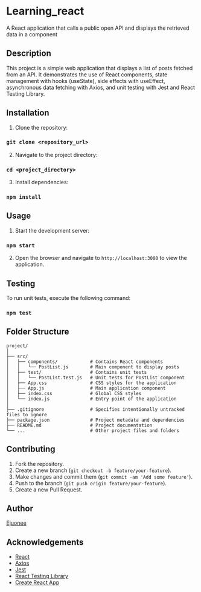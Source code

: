 # Learning_react
A React application that calls a public open API and displays the retrieved data in a component


## Description 

This project is a simple web application that displays a list of posts fetched from an API. It demonstrates the use of React components, state management with hooks (useState), side effects with useEffect, asynchronous data fetching with Axios, and unit testing with Jest and React Testing Library.


## Installation

1. Clone the repository:

### `git clone <repository_url> `

2. Navigate to the project directory:

### `cd <project_directory> `

3. Install dependencies:

### `npm install`



## Usage

1. Start the development server:

### `npm start`

2. Open the browser and navigate to `http://localhost:3000` to view the application.


## Testing

To run unit tests, execute the following command:

### `npm test`



## Folder Structure

```
project/
│
├── src/
│   ├── components/            # Contains React components
│   │   └── PostList.js        # Main component to display posts
│   ├── test/                  # Contains unit tests
│   │   └── PostList.test.js   # Unit tests for PostList component
│   ├── App.css                # CSS styles for the application
│   ├── App.js                 # Main application component
│   ├── index.css              # Global CSS styles
│   └── index.js               # Entry point of the application
│
├── .gitignore                 # Specifies intentionally untracked files to ignore
├── package.json               # Project metadata and dependencies
├── README.md                  # Project documentation
└── ...                        # Other project files and folders
```



## Contributing

1. Fork the repository.
2. Create a new branch (`git checkout -b feature/your-feature`).
3. Make changes and commit them (`git commit -am 'Add some feature'`).
4. Push to the branch (`git push origin feature/your-feature`).
5. Create a new Pull Request.




## Author

[Ejuonee](https://github.com/Ejuonee)



## Acknowledgements

- [React](https://reactjs.org/)
- [Axios](https://axios-http.com/)
- [Jest](https://jestjs.io/)
- [React Testing Library](https://testing-library.com/docs/react-testing-library/intro/)
- [Create React App](https://create-react-app.dev/)

